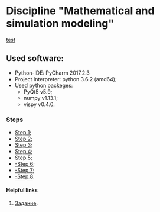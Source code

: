 # Discipline "Mathematical and simulation modeling"
[test](https://fedy95.github.io/Visualization-with-OpenGL/)

## Used software:
- Python-IDE: PyCharm 2017.2.3
- Project Interpreter: python 3.6.2 (amd64);
- Used python packeges:
    - PyQt5 v5.9;
    - numpy v1.13.1;
    - vispy v0.4.0.
    
### Steps
- [Step 1](https://github.com/fedy95/Visualization-with-OpenGL/blob/master/readme_steps/_readme_step1.md);
- [Step 2](https://github.com/fedy95/Visualization-with-OpenGL/blob/master/readme_steps/_readme_step2.md);
- [Step 3](https://github.com/fedy95/Visualization-with-OpenGL/blob/master/readme_steps/_readme_step3.md);
- [Step 4](https://github.com/fedy95/Visualization-with-OpenGL/blob/master/readme_steps/_readme_step4.md);
- [Step 5](https://github.com/fedy95/Visualization-with-OpenGL/blob/master/readme_steps/_readme_step5.md);
- [-Step 6](https://github.com/fedy95/Visualization-with-OpenGL/blob/master/readme_steps/_readme_step6.md);
- [-Step 7](https://github.com/fedy95/Visualization-with-OpenGL/blob/master/readme_steps/_readme_step7.md);
- [-Step 8](https://github.com/fedy95/Visualization-with-OpenGL/blob/master/readme_steps/_readme_step8.md).

#### Helpful links
1. [Задание](https://alepoydes.github.io/introduction-to-numerical-simulation/practice/render/render.html).
